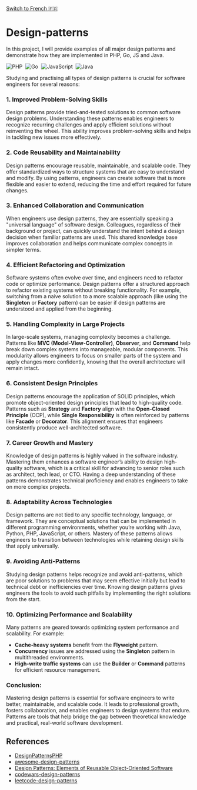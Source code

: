 [ Switch to French 🇫🇷](README_fr.md)

# Design-patterns

In this project, I will provide examples of all major design patterns and demonstrate how they are implemented in PHP, Go, JS and Java.

![PHP](https://img.shields.io/badge/php-%23777BB4.svg?style=for-the-badge&logo=php&logoColor=white)&nbsp;
![Go](https://img.shields.io/badge/go-%2300ADD8.svg?style=for-the-badge&logo=go&logoColor=white)&nbsp;
![JavaScript](https://img.shields.io/badge/javascript-%23323330.svg?style=for-the-badge&logo=javascript&logoColor=%23F7DF1E)&nbsp;
![Java](https://img.shields.io/badge/java-%23ED8B00.svg?style=for-the-badge&logo=openjdk&logoColor=white)

Studying and practising all types of design patterns is crucial for software engineers for several reasons:

### 1. **Improved Problem-Solving Skills**  
Design patterns provide tried-and-tested solutions to common software design problems. Understanding these patterns enables engineers to recognize recurring challenges and apply efficient solutions without reinventing the wheel. This ability improves problem-solving skills and helps in tackling new issues more effectively.

### 2. **Code Reusability and Maintainability**  
Design patterns encourage reusable, maintainable, and scalable code. They offer standardized ways to structure systems that are easy to understand and modify. By using patterns, engineers can create software that is more flexible and easier to extend, reducing the time and effort required for future changes.

### 3. **Enhanced Collaboration and Communication**  
When engineers use design patterns, they are essentially speaking a "universal language" of software design. Colleagues, regardless of their background or project, can quickly understand the intent behind a design decision when familiar patterns are used. This shared knowledge base improves collaboration and helps communicate complex concepts in simpler terms.

### 4. **Efficient Refactoring and Optimization**  
Software systems often evolve over time, and engineers need to refactor code or optimize performance. Design patterns offer a structured approach to refactor existing systems without breaking functionality. For example, switching from a naive solution to a more scalable approach (like using the **Singleton** or **Factory** pattern) can be easier if design patterns are understood and applied from the beginning.

### 5. **Handling Complexity in Large Projects**  
In large-scale systems, managing complexity becomes a challenge. Patterns like **MVC (Model-View-Controller)**, **Observer**, and **Command** help break down complex systems into manageable, modular components. This modularity allows engineers to focus on smaller parts of the system and apply changes more confidently, knowing that the overall architecture will remain intact.

### 6. **Consistent Design Principles**  
Design patterns encourage the application of SOLID principles, which promote object-oriented design principles that lead to high-quality code. Patterns such as **Strategy** and **Factory** align with the **Open-Closed Principle** (OCP), while **Single Responsibility** is often reinforced by patterns like **Facade** or **Decorator**. This alignment ensures that engineers consistently produce well-architected software.

### 7. **Career Growth and Mastery**  
Knowledge of design patterns is highly valued in the software industry. Mastering them enhances a software engineer’s ability to design high-quality software, which is a critical skill for advancing to senior roles such as architect, tech lead, or CTO. Having a deep understanding of these patterns demonstrates technical proficiency and enables engineers to take on more complex projects.

### 8. **Adaptability Across Technologies**  
Design patterns are not tied to any specific technology, language, or framework. They are conceptual solutions that can be implemented in different programming environments, whether you’re working with Java, Python, PHP, JavaScript, or others. Mastery of these patterns allows engineers to transition between technologies while retaining design skills that apply universally.

### 9. **Avoiding Anti-Patterns**  
Studying design patterns helps recognize and avoid anti-patterns, which are poor solutions to problems that may seem effective initially but lead to technical debt or inefficiencies over time. Knowing design patterns gives engineers the tools to avoid such pitfalls by implementing the right solutions from the start.

### 10. **Optimizing Performance and Scalability**  
Many patterns are geared towards optimizing system performance and scalability. For example:
- **Cache-heavy systems** benefit from the **Flyweight** pattern.
- **Concurrency** issues are addressed using the **Singleton** pattern in multithreaded environments.
- **High-write traffic systems** can use the **Builder** or **Command** patterns for efficient resource management.

### Conclusion:
Mastering design patterns is essential for software engineers to write better, maintainable, and scalable code. It leads to professional growth, fosters collaboration, and enables engineers to design systems that endure. Patterns are tools that help bridge the gap between theoretical knowledge and practical, real-world software development.

## References
- [DesignPatternsPHP](https://github.com/DesignPatternsPHP/DesignPatternsPHP)
- [awesome-design-patterns](https://github.com/DovAmir/awesome-design-patterns)
- [Design Patterns: Elements of Reusable Object-Oriented Software](https://github.com/GunterMueller/Books-3/blob/master/Design%20Patterns%20Elements%20of%20Reusable%20Object-Oriented%20Software.pdf)
- [codewars-design-patterns](https://www.codewars.com/collections/design-patterns)
- [leetcode-design-patterns](https://leetcode.com/problem-list/design/)
